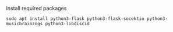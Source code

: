Install required packages

```
sudo apt install python3-flask python3-flask-socektio python3-musicbrainzngs python3-libdiscid
```
